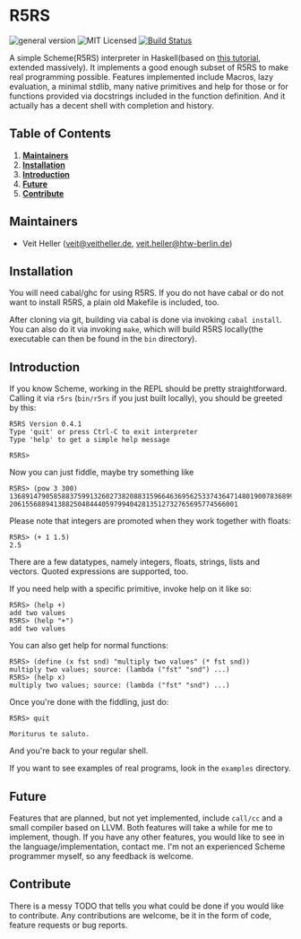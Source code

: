 # R5RS
![general version](http://img.shields.io/badge/version-0.4.1-yellow.svg)
![MIT Licensed](http://img.shields.io/badge/license-MIT-blue.svg)
[![Build Status](https://travis-ci.org/hellerve/R5RS.png?branch=master)](https://travis-ci.org/hellerve/R5RS)

A simple Scheme(R5RS) interpreter in Haskell(based on 
[this tutorial](http://upload.wikimedia.org/wikipedia/commons/a/aa/Write_Yourself_a_Scheme_in_48_Hours.pdf),
extended massively).
It implements a good enough subset of R5RS to make real programming possible.
Features implemented include Macros, lazy evaluation, a minimal stdlib, many
native primitives and help for those or for functions provided via docstrings 
included in the function definition. And it actually has a decent shell with
completion and history.

## Table of Contents

1. **[Maintainers](#maintainers)**
2. **[Installation](#installation)**
3. **[Introduction](#introduction)**
4. **[Future](#future)**
5. **[Contribute](#contribute)**

## Maintainers

* Veit Heller (<veit@veitheller.de>, <veit.heller@htw-berlin.de>)

## Installation

You will need cabal/ghc for using R5RS. If you do not have cabal or do not
want to install R5RS, a plain old Makefile is included, too.

After cloning via git, building via cabal is done via invoking `cabal install`.
You can also do it via invoking `make`, which will build R5RS locally(the executable
can then be found in the `bin` directory).

## Introduction

If you know Scheme, working in the REPL should be pretty straightforward.
Calling it via `r5rs` (`bin/r5rs` if you just built locally), you should
be greeted by this:

```
R5RS Version 0.4.1
Type 'quit' or press Ctrl-C to exit interpreter
Type 'help' to get a simple help message

R5RS>
```

Now you can just fiddle, maybe try something like

```
R5RS> (pow 3 300)
136891479058588375991326027382088315966463695625337436471480190078368997177499076593800
206155688941388250484440597994042813512732765695774566001
```

Please note that integers are promoted when they work together with floats:

```
R5RS> (+ 1 1.5)
2.5
```

There are a few datatypes, namely integers, floats, strings, lists and
vectors. Quoted expressions are supported, too.

If you need help with a specific primitive, invoke help on it like so:

```
R5RS> (help +)
add two values
R5RS> (help "+")
add two values
```

You can also get help for normal functions:

```
R5RS> (define (x fst snd) "multiply two values" (* fst snd))
multiply two values; source: (lambda ("fst" "snd") ...)
R5RS> (help x)
multiply two values; source: (lambda ("fst" "snd") ...)
```

Once you're done with the fiddling, just do:

```
R5RS> quit

Moriturus te saluto.
```

And you're back to your regular shell.

If you want to see examples of real programs, look in the `examples`
directory.

## Future

Features that are planned, but not yet implemented, include `call/cc` and a 
small compiler based on LLVM. Both features will take a while for me to 
implement, though. If you have any other features, you would like to see
in the language/implementation, contact me. I'm not an experienced Scheme
programmer myself, so any feedback is welcome.

## Contribute

There is a messy TODO that tells you what could be done if you would like
to contribute. Any contributions are welcome, be it in the form of code,
feature requests or bug reports.

